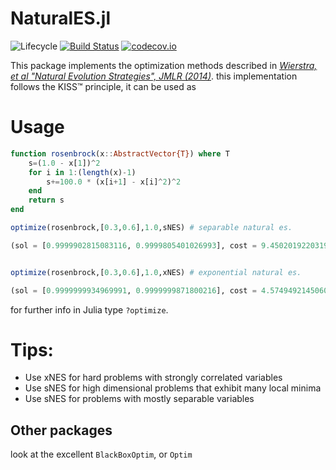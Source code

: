 # NaturalES.jl

![Lifecycle](https://img.shields.io/badge/lifecycle-experimental-orange.svg)<!--
![Lifecycle](https://img.shields.io/badge/lifecycle-maturing-blue.svg)
![Lifecycle](https://img.shields.io/badge/lifecycle-stable-green.svg)
![Lifecycle](https://img.shields.io/badge/lifecycle-retired-orange.svg)
![Lifecycle](https://img.shields.io/badge/lifecycle-archived-red.svg)
![Lifecycle](https://img.shields.io/badge/lifecycle-dormant-blue.svg) -->
[![Build Status](https://travis-ci.org/francescoalemanno/NaturalES.jl.svg?branch=master)](https://travis-ci.com/francescoalemanno/NaturalES.jl)
[![codecov.io](http://codecov.io/github/francescoalemanno/NaturalES.jl/coverage.svg?branch=master)](http://codecov.io/github/francescoalemanno/NaturalES.jl?branch=master)
<!--
[![Documentation](https://img.shields.io/badge/docs-stable-blue.svg)](https://francescoalemanno.github.io/NaturalES.jl/stable)
[![Documentation](https://img.shields.io/badge/docs-master-blue.svg)](https://francescoalemanno.github.io/NaturalES.jl/dev)
-->

This package implements the optimization methods described in
[_Wierstra, et al "Natural Evolution Strategies", JMLR (2014)_](http://www.jmlr.org/papers/volume15/wierstra14a/wierstra14a.pdf).
this implementation follows the KISS™ principle, it can be used as

# Usage

```julia
function rosenbrock(x::AbstractVector{T}) where T
    s=(1.0 - x[1])^2
    for i in 1:(length(x)-1)
        s+=100.0 * (x[i+1] - x[i]^2)^2
    end
    return s
end

optimize(rosenbrock,[0.3,0.6],1.0,sNES) # separable natural es.

(sol = [0.9999902815083116, 0.9999805401026993], cost = 9.450201922031972e-11)


optimize(rosenbrock,[0.3,0.6],1.0,xNES) # exponential natural es.

(sol = [0.9999999934969991, 0.9999999871800216], cost = 4.574949214506023e-17)
```

for further info in Julia type `?optimize`.

# Tips:

* Use xNES for hard problems with strongly correlated variables
* Use sNES for high dimensional problems that exhibit many local minima
* Use sNES for problems with mostly separable variables

## Other packages

look at the excellent `BlackBoxOptim`, or `Optim`

